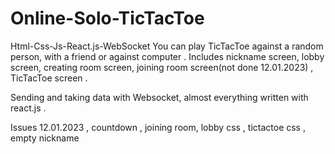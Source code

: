 # Online-Solo-TicTacToe
Html-Css-Js-React.js-WebSocket
You can play TicTacToe against a random person, with a friend or against computer . 
Includes nickname screen, lobby screen, creating room screen, joining room screen(not done 12.01.2023) , TicTacToe screen . 

Sending and taking data with Websocket, almost everything written with react.js  .

Issues 12.01.2023 , countdown , joining room, lobby css , tictactoe css , empty nickname 
